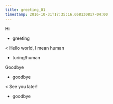 ```yaml
---
title: greeting_01
timestamp: 2016-10-31T17:35:16.058130817-04:00
---
```


Hi
* greeting

< Hello world, I mean human
* turing/human

Goodbye
* goodbye

< See you later!
* goodbye
